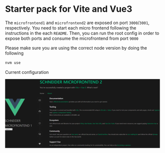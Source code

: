 # Starter pack for Vite and Vue3

The `microfrontend1` and `microfrontend2` are exposed on port `3000`/`3001`, respectively. You need to start each micro frontend following the instructions in the each `README`. Then, you can run the root config in order to expose both ports and consume the microfrontend from port `9000`

Please make sure you are using the correct node version by doing the following

```sh
nvm use
```

Current configuration

![Alt Text](example.png)
